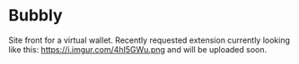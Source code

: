# Bubbly
Site front for a virtual wallet. Recently requested extension currently looking like this: https://i.imgur.com/4hI5GWu.png and will be uploaded soon.
